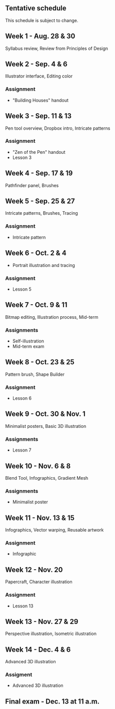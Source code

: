## Tentative schedule

This schedule is subject to change.

## Week 1 - Aug. 28 & 30

Syllabus review, Review from Principles of Design

## Week 2 - Sep. 4 & 6

Illustrator interface, Editing color

### Assignment
* &quot;Building Houses&quot; handout

## Week 3 - Sep. 11 & 13

Pen tool overview, Dropbox intro, Intricate patterns

### Assignment
* &quot;Zen of the Pen&quot; handout
* Lesson 3

## Week 4 - Sep. 17 & 19

Pathfinder panel, Brushes

## Week 5 - Sep. 25 & 27

Intricate patterns, Brushes, Tracing

### Assignment
* Intricate pattern

## Week 6 - Oct. 2 & 4

* Portrait illustration and tracing

### Assignment
* Lesson 5

## Week 7 - Oct. 9 & 11

Bitmap editing, Illustration process, Mid-term

### Assignments
* Self-illustration
* Mid-term exam

## Week 8 - Oct. 23 & 25

Pattern brush, Shape Builder

### Assignment
* Lesson 6

## Week 9 - Oct. 30 & Nov. 1

Minimalist posters, Basic 3D illustration

### Assignments
* Lesson 7

## Week 10 - Nov. 6 & 8

Blend Tool, Infographics, Gradient Mesh

### Assignments
* Minimalist poster

## Week 11 - Nov. 13 & 15

Infographics, Vector warping, Reusable artwork

### Assignment
* Infographic

## Week 12 - Nov. 20

Papercraft, Character illustration

### Assignment
* Lesson 13

## Week 13 - Nov. 27 & 29

Perspective illustration, Isometric illustration

## Week 14 - Dec. 4 & 6

Advanced 3D illustration

### Assigment
* Advanced 3D illustration

## Final exam - Dec. 13 at 11 a.m.
